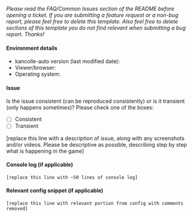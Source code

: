 *Please read the FAQ/Common Issues section of the README before opening a ticket. If you are submitting a feature request or a non-bug report, please feel free to delete this template. Also feel free to delete sections of this template you do not find relevant when submitting a bug report. Thanks!*

#### Environment details

* kancolle-auto version (last modified date):
* Viewer/browser:
* Operating system:

#### Issue
Is the issue consistent (can be reproduced consistently) or is it transient (only happens sometimes)? Please check one of the boxes:

- [ ] Consistent
- [ ] Transient

[replace this line with a description of issue, along with any screenshots and/or videos. Please be descriptive as possible, describing step by step what is happening in the game]

#### Console log (if applicable)
```
[replace this line with ~50 lines of console log]
```

#### Relevant config snippet (if applicable)
```
[replace this line with relevant portion from config with comments removed]
```
